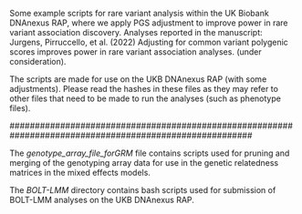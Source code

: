 Some example scripts for rare variant analysis within the UK Biobank DNAnexus RAP, where we apply PGS adjustment to improve power in rare variant association discovery. Analyses reported in the manuscript: Jurgens, Pirruccello, et al. (2022) Adjusting for common variant polygenic scores improves power in rare variant association analyses. (under consideration). 

The scripts are made for use on the UKB DNAnexus RAP (with some adjustments). Please read the hashes in these files as they may refer to other files that need to be made to run the analyses (such as phenotype files).

########################################################################################################

The _genotype_array_file_forGRM_ file contains scripts used for pruning and merging of the genotyping array data for use in the genetic relatedness matrices in the mixed effects models.

The _BOLT-LMM_ directory contains bash scripts used for submission of BOLT-LMM analyses on the UKB DNAnexus RAP.
